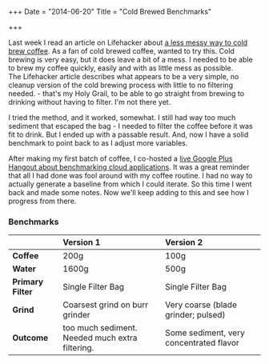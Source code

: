 +++
Date = "2014-06-20"
Title = "Cold Brewed Benchmarks"

+++

Last week I read an article on Lifehacker about [a less messy way to cold brew coffee][1]. As a fan of cold brewed coffee, wanted to try this. Cold brewing is very easy, but it does leave a bit of a mess. I needed to be able to brew my coffee quickly, easily and with as little mess as possible.  
The Lifehacker article describes what appears to be a very simple, no cleanup version of the cold brewing process with little to no filtering needed. - that's my Holy Grail, to be able to go straight from brewing to drinking without having to filter. I'm not there yet. 

I tried the method, and it worked, somewhat.  I still had way too much sediment that escaped the bag - I needed to filter the coffee before it was fit to drink. But I ended up with a passable result. And, now I have a solid benchmark to point back to as I adjust more variables. 

After making my first batch of coffee, I co-hosted a [live Google Plus Hangout about benchmarking cloud applications][2]. It was a great reminder that all I had done was fool around with my coffee routine. I had no way to actually generate a baseline from which I could iterate. So this time I went back and made some notes. Now we'll keep adding to this and see how I progress from there.


[1]: http://lifehacker.com/this-cheap-no-mess-cold-brew-system-offers-a-hassle-fr-1582395519
[2]: http://www.youtube.com/watch?v=zhi8E15_yEQ&amp;feature=share

### Benchmarks

<table>
<colgroup>
<col style="text-align:left;"/>
<col style="text-align:left;"/>
</colgroup>

<thead>
<tr>
	<th style="text-align:left;"></th>
	<th style="text-align:left;">Version 1</th>
	<th style="text-align:left;">Version 2</th>
</tr>
</thead>

<tbody>
<tr>
	<td style="text-align:left;"><strong>Coffee</strong></td>
	<td style="text-align:left;">200g</td>
	<td style="text-align:left;">100g</td>
</tr>
<tr>
	<td style="text-align:left;"><strong>Water</strong></td>
	<td style="text-align:left;">1600g</td>
	<td style="text-align:left;">500g</td>
</tr>
<tr>
	<td style="text-align:left;"><strong>Primary Filter</strong></td>
	<td style="text-align:left;">Single Filter Bag</td>
	<td style="text-align:left;">Single Filter Bag</td>
</tr>
<tr>
	<td style="text-align:left;"><strong>Grind</strong></td>
	<td style="text-align:left;">Coarsest grind on burr grinder</td>
	<td style="text-align:left;">Very coarse (blade grinder; pulsed)</td>
</tr>
<tr>
	<td style="text-align:left;"><strong>Outcome</strong></td>
	<td style="text-align:left;">too much sediment. Needed much extra filtering.</td>
	<td style="text-align:left;">Some sediment, very concentrated flavor</td>
</tr>
</tbody>
</table>

